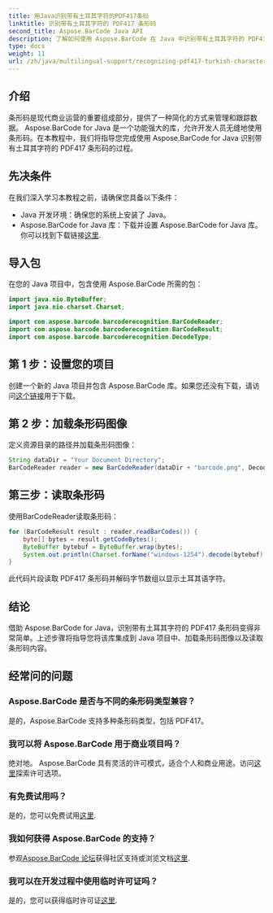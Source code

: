 ```yaml
---
title: 用Java识别带有土耳其字符的PDF417条码
linktitle: 识别带有土耳其字符的 PDF417 条形码
second_title: Aspose.BarCode Java API
description: 了解如何使用 Aspose.BarCode 在 Java 中识别带有土耳其字符的 PDF417 条形码。集成方便，解码能力强大。
type: docs
weight: 11
url: /zh/java/multilingual-support/recognizing-pdf417-turkish-characters/
---
```


## 介绍

条形码是现代商业运营的重要组成部分，提供了一种简化的方式来管理和跟踪数据。 Aspose.BarCode for Java 是一个功能强大的库，允许开发人员无缝地使用条形码。在本教程中，我们将指导您完成使用 Aspose.BarCode for Java 识别带有土耳其字符的 PDF417 条形码的过程。

## 先决条件

在我们深入学习本教程之前，请确保您具备以下条件：

- Java 开发环境：确保您的系统上安装了 Java。
-  Aspose.BarCode for Java 库：下载并设置 Aspose.BarCode for Java 库。你可以找到下载链接[这里](https://releases.aspose.com/barcode/java/).

## 导入包

在您的 Java 项目中，包含使用 Aspose.BarCode 所需的包：

```java
import java.nio.ByteBuffer;
import java.nio.charset.Charset;

import com.aspose.barcode.barcoderecognition.BarCodeReader;
import com.aspose.barcode.barcoderecognition.BarCodeResult;
import com.aspose.barcode.barcoderecognition.DecodeType;
```

## 第 1 步：设置您的项目

创建一个新的 Java 项目并包含 Aspose.BarCode 库。如果您还没有下载，请访问[这个链接](https://releases.aspose.com/barcode/java/)用于下载。

## 第 2 步：加载条形码图像

定义资源目录的路径并加载条形码图像：

```java
String dataDir = "Your Document Directory";
BarCodeReader reader = new BarCodeReader(dataDir + "barcode.png", DecodeType.PDF_417);
```

## 第三步：读取条形码

使用BarCodeReader读取条形码：

```java
for (BarCodeResult result : reader.readBarCodes()) {
    byte[] bytes = result.getCodeBytes();
    ByteBuffer bytebuf = ByteBuffer.wrap(bytes);
    System.out.println(Charset.forName("windows-1254").decode(bytebuf).toString());
}
```

此代码片段读取 PDF417 条形码并解码字节数组以显示土耳其语字符。

## 结论

借助 Aspose.BarCode for Java，识别带有土耳其字符的 PDF417 条形码变得非常简单。上述步骤将指导您将该库集成到 Java 项目中、加载条形码图像以及读取条形码内容。

## 经常问的问题

### Aspose.BarCode 是否与不同的条形码类型兼容？
是的，Aspose.BarCode 支持多种条形码类型，包括 PDF417。

### 我可以将 Aspose.BarCode 用于商业项目吗？
绝对地。 Aspose.BarCode 具有灵活的许可模式，适合个人和商业用途。访问[这里](https://purchase.aspose.com/buy)探索许可选项。

### 有免费试用吗？
是的，您可以免费试用[这里](https://releases.aspose.com/).

### 我如何获得 Aspose.BarCode 的支持？
参观[Aspose.BarCode 论坛](https://forum.aspose.com/c/barcode/13)获得社区支持或浏览文档[这里](https://reference.aspose.com/barcode/java/).

### 我可以在开发过程中使用临时许可证吗？
是的，您可以获得临时许可证[这里](https://purchase.aspose.com/temporary-license/).
